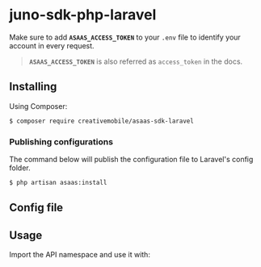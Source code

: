 # juno-sdk-php-laravel

Make sure to add **`ASAAS_ACCESS_TOKEN`** to your `.env` file to identify your account in every request.

> **`ASAAS_ACCESS_TOKEN`** is also referred as `access_token` in the docs.

## Installing

Using Composer:

```sh
$ composer require creativemobile/asaas-sdk-laravel
```

### Publishing configurations

The command below will publish the configuration file to Laravel's config folder.

```sh
$ php artisan asaas:install
```

## Config file

## Usage

Import the API namespace and use it with:

